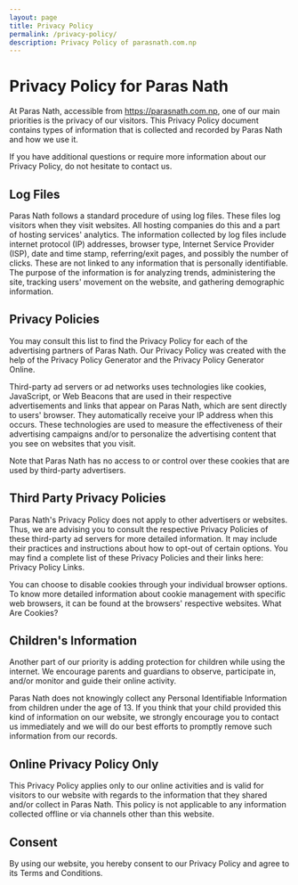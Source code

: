 ```yaml
---
layout: page
title: Privacy Policy
permalink: /privacy-policy/
description: Privacy Policy of parasnath.com.np
---
```


# Privacy Policy for Paras Nath

At Paras Nath, accessible from https://parasnath.com.np, one of our main priorities is the privacy of our visitors. This Privacy Policy document contains types of information that is collected and recorded by Paras Nath and how we use it.

If you have additional questions or require more information about our Privacy Policy, do not hesitate to contact us.

## Log Files
Paras Nath follows a standard procedure of using log files. These files log visitors when they visit websites. All hosting companies do this and a part of hosting services' analytics. The information collected by log files include internet protocol (IP) addresses, browser type, Internet Service Provider (ISP), date and time stamp, referring/exit pages, and possibly the number of clicks. These are not linked to any information that is personally identifiable. The purpose of the information is for analyzing trends, administering the site, tracking users' movement on the website, and gathering demographic information.

## Privacy Policies
You may consult this list to find the Privacy Policy for each of the advertising partners of Paras Nath. Our Privacy Policy was created with the help of the Privacy Policy Generator and the Privacy Policy Generator Online.

Third-party ad servers or ad networks uses technologies like cookies, JavaScript, or Web Beacons that are used in their respective advertisements and links that appear on Paras Nath, which are sent directly to users' browser. They automatically receive your IP address when this occurs. These technologies are used to measure the effectiveness of their advertising campaigns and/or to personalize the advertising content that you see on websites that you visit.

Note that Paras Nath has no access to or control over these cookies that are used by third-party advertisers.

## Third Party Privacy Policies
Paras Nath's Privacy Policy does not apply to other advertisers or websites. Thus, we are advising you to consult the respective Privacy Policies of these third-party ad servers for more detailed information. It may include their practices and instructions about how to opt-out of certain options. You may find a complete list of these Privacy Policies and their links here: Privacy Policy Links.

You can choose to disable cookies through your individual browser options. To know more detailed information about cookie management with specific web browsers, it can be found at the browsers' respective websites. What Are Cookies?

## Children's Information
Another part of our priority is adding protection for children while using the internet. We encourage parents and guardians to observe, participate in, and/or monitor and guide their online activity.

Paras Nath does not knowingly collect any Personal Identifiable Information from children under the age of 13. If you think that your child provided this kind of information on our website, we strongly encourage you to contact us immediately and we will do our best efforts to promptly remove such information from our records.

## Online Privacy Policy Only
This Privacy Policy applies only to our online activities and is valid for visitors to our website with regards to the information that they shared and/or collect in Paras Nath. This policy is not applicable to any information collected offline or via channels other than this website.

## Consent
By using our website, you hereby consent to our Privacy Policy and agree to its Terms and Conditions.